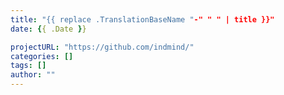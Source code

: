 ```yaml
---
title: "{{ replace .TranslationBaseName "-" " " | title }}"
date: {{ .Date }}

projectURL: "https://github.com/indmind/"
categories: []
tags: []
author: ""
---
```

